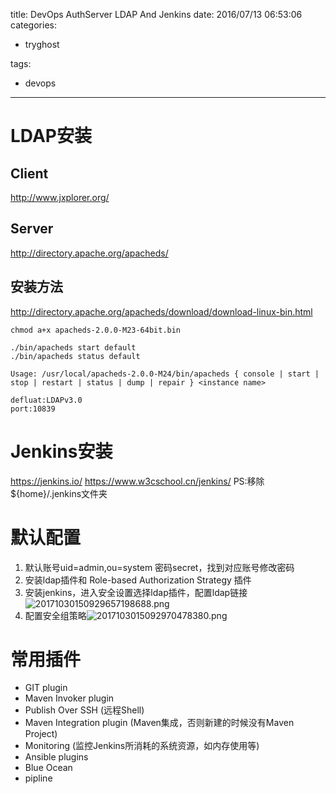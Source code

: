 title: DevOps AuthServer LDAP And Jenkins
date: 2016/07/13 06:53:06
categories:
 - tryghost

tags:
 - devops 



---

# LDAP安装
## Client
http://www.jxplorer.org/
## Server
http://directory.apache.org/apacheds/
## 安装方法
http://directory.apache.org/apacheds/download/download-linux-bin.html

```language-bash
chmod a+x apacheds-2.0.0-M23-64bit.bin

./bin/apacheds start default
./bin/apacheds status default

Usage: /usr/local/apacheds-2.0.0-M24/bin/apacheds { console | start | stop | restart | status | dump | repair } <instance name>

defluat:LDAPv3.0 
port:10839
```
# Jenkins安装
https://jenkins.io/
https://www.w3cschool.cn/jenkins/
PS:移除 ${home}/.jenkins文件夹

# 默认配置
1. 默认账号uid=admin,ou=system 密码secret，找到对应账号修改密码
2. 安装ldap插件和 Role-based Authorization Strategy 插件
3. 安装jenkins，进入安全设置选择ldap插件，配置ldap链接![20171030150929657198688.png](http://img.sandseasoft.com/20171030150929657198688.png)
4. 配置安全组策略![2017103015092970478380.png](http://img.sandseasoft.com/2017103015092970478380.png)


# 常用插件
* GIT plugin
* Maven Invoker plugin
* Publish Over SSH (远程Shell)
* Maven Integration plugin (Maven集成，否则新建的时候没有Maven Project)
* Monitoring (监控Jenkins所消耗的系统资源，如内存使用等)
* Ansible plugins
* Blue Ocean
* pipline




